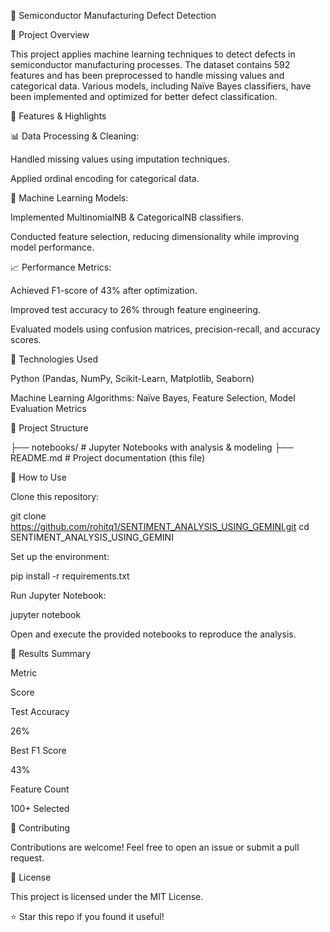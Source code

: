 📡 Semiconductor Manufacturing Defect Detection

📌 Project Overview

This project applies machine learning techniques to detect defects in semiconductor manufacturing processes. The dataset contains 592 features and has been preprocessed to handle missing values and categorical data. Various models, including Naïve Bayes classifiers, have been implemented and optimized for better defect classification.

🚀 Features & Highlights

📊 Data Processing & Cleaning:

Handled missing values using imputation techniques.

Applied ordinal encoding for categorical data.

🤖 Machine Learning Models:

Implemented MultinomialNB & CategoricalNB classifiers.

Conducted feature selection, reducing dimensionality while improving model performance.

📈 Performance Metrics:

Achieved F1-score of 43% after optimization.

Improved test accuracy to 26% through feature engineering.

Evaluated models using confusion matrices, precision-recall, and accuracy scores.

🔧 Technologies Used

Python (Pandas, NumPy, Scikit-Learn, Matplotlib, Seaborn)

Machine Learning Algorithms: Naïve Bayes, Feature Selection, Model Evaluation Metrics

📂 Project Structure

├── notebooks/                 # Jupyter Notebooks with analysis & modeling
├── README.md                  # Project documentation (this file)

📜 How to Use

Clone this repository:

git clone https://github.com/rohitq1/SENTIMENT_ANALYSIS_USING_GEMINI.git
cd SENTIMENT_ANALYSIS_USING_GEMINI

Set up the environment:

pip install -r requirements.txt

Run Jupyter Notebook:

jupyter notebook

Open and execute the provided notebooks to reproduce the analysis.

📌 Results Summary

Metric

Score

Test Accuracy

26%

Best F1 Score

43%

Feature Count

100+ Selected

🤝 Contributing

Contributions are welcome! Feel free to open an issue or submit a pull request.

📜 License

This project is licensed under the MIT License.

⭐ Star this repo if you found it useful!

